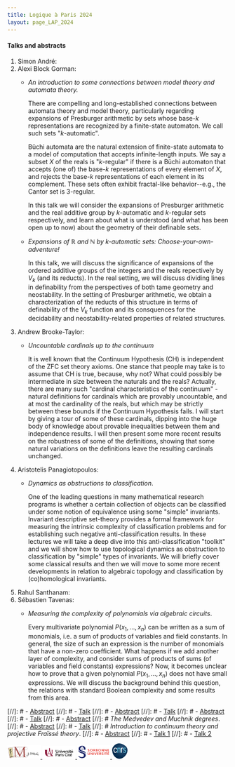 ```yaml
---
title: Logique à Paris 2024
layout: page_LAP_2024
---
```

#### Talks and abstracts
1. Simon André:
1. Alexi Block Gorman:
	- _An introduction to some connections between model theory and automata theory._

		There are compelling and long-established connections between automata theory and model theory, particularly regarding expansions of Presburger arithmetic by sets whose base-$k$ representations are recognized by a finite-state automaton. We call such sets "$k$-automatic".

		Büchi automata are the natural extension of finite-state automata to a model of computation that accepts infinite-length inputs. We say a subset $X$ of the reals is "$k$-regular" if there is a Büchi automaton that accepts (one of) the base-$k$ representations of every element of $X$, and rejects the base-$k$ representations of each element in its complement. These sets often exhibit fractal-like behavior--e.g., the Cantor set is $3$-regular.

		In this talk we will consider the expansions of Presburger arithmetic and the real additive group by $k$-automatic and $k$-regular sets respectively, and learn about what is understood (and what has been open up to now) about the geometry of their definable sets.
	- _Expansions of $\mathbb{R}$ and $\mathbb{N}$ by $k$-automatic sets: Choose-your-own-adventure!_

		In this talk, we will discuss the significance of expansions of the ordered additive groups of the integers and the reals repectively by $V_{k}$ (and its reducts). In the real setting, we will discuss dividing lines in definability from the perspectives of both tame geometry and neostability. In the setting of Presburger arithmetic, we obtain a characterization of the reducts of this structure in terms of definability of the $V_k$ function and its consquences for the decidability and neostability-related properties of related structures.
1. Andrew Brooke-Taylor:
	- _Uncountable cardinals up to the continuum_

		It is well known that the Continuum Hypothesis (CH) is independent of the ZFC set theory axioms.  One stance that people may take is to assume that CH is true, because, why not?  What could possibly be intermediate in size between the naturals and the reals?  Actually, there are many such "cardinal characteristics of the continuum" - natural definitions for cardinals which are provably uncountable, and at most the cardinality of the reals, but which may be strictly between these bounds if the Continuum Hypothesis fails.  I will start by giving a tour of some of these cardinals, dipping into the huge body of knowledge about provable inequalities between them and independence results.  I will then present some more recent results on the robustness of some of the definitions, showing that some natural variations on the definitions leave the resulting cardinals unchanged.
1. Aristotelis Panagiotopoulos:
	- _Dynamics as obstructions to classification_.

		One of the leading questions in many mathematical research programs is whether a certain collection of objects can be classified under some notion of equivalence using some "simple" invariants. Invariant descriptive set-theory provides a formal framework for measuring the intrinsic complexity of classification problems and for establishing such negative anti-classification results. In these lectures we will take a deep dive into this anti-classification "toolkit" and we will show how to use topological dynamics as obstruction to classification by "simple" types of invariants. We will briefly cover some classical results and then we will move to some more recent developments in relation to algebraic topology and classification by (co)homological invariants.
1. Rahul Santhanam:
1. Sébastien Tavenas:
	- _Measuring the complexity of polynomials via algebraic circuits_.

		Every multivariate polynomial $P(x_1,...,x_n)$ can be written as a sum of monomials, i.e. a sum of products of variables and field constants. In general, the size of such an expression is the number of monomials that have a non-zero coefficient. What happens if we add another layer of complexity, and consider sums of products of sums (of variables and field constants) expressions?  Now, it becomes unclear how to prove that a given polynomial $P(x_1,...,x_n)$ does not have small expressions. We will discuss the background behind this question, the relations with standard Boolean complexity and some results from this area.


[//]: # - [Abstract][AViale]
[//]: # - [Talk][TViale]
[//]: # - [Abstract][AJahnke]
[//]: # - [Talk][TJahnke]
[//]: # - [Abstract][AFokina]
[//]: # - [Talk][TFokina]
[//]: # - [Abstract][ATsankov]
[//]: # _The Medvedev and Muchnik degrees_.
[//]: # - [Abstract][AShafer]
[//]: # - [Talk][TShafer]
[//]: # _Introduction to continuum theory and projective Fra&iuml;ss&eacute; theory_.
[//]: # - [Abstract][AKwiat]
[//]: # - [Talk 1][T1Kwiat]
[//]: # - [Talk 2][T2Kwiat]

[AViale]:  /LAP2023/AViale.pdf
[TViale]: /LAP2023/TViale.pdf

[AJahnke]:  /LAP2023/AJahnke.pdf
[TJahnke]:  /LAP2023/TJahnke.pdf

[AFokina]:  /LAP2023/AFokina.pdf
[TFokina]:  /LAP2023/TFokina.pdf

[ATsankov]:  /LAP2023/ATsankov.pdf

[AShafer]:  /LAP2023/AShafer.pdf
[TShafer]:  /LAP2023/TShafer.pdf

[AKwiat]:  /LAP2023/AKwiat.pdf
[T1Kwiat]:  /LAP2023/T1Kwiat.pdf
[T2Kwiat]:  /LAP2023/T2Kwiat.pdf

[AMantova]:  /LAP2023/AMantova.pdf

[AvanGool]:  /LAP2023/AvanGool.pdf

<a href="/ICONS/imj-prg.png"><img src="/ICONS/imj-prg.png" alt="IMJ-PRG" width="15%">
<a href="/ICONS/upc.png"><img src="/ICONS/upc.png" alt="Université Paris Cité" width="15%">
<a href="/ICONS/sorbonne.png"><img src="/ICONS/sorbonne.png" alt="Sorbonne Université" width="15%">
<a href="/ICONS/cnrs.png"><img src="/ICONS/cnrs.png" alt="CNRS" width="7%">
